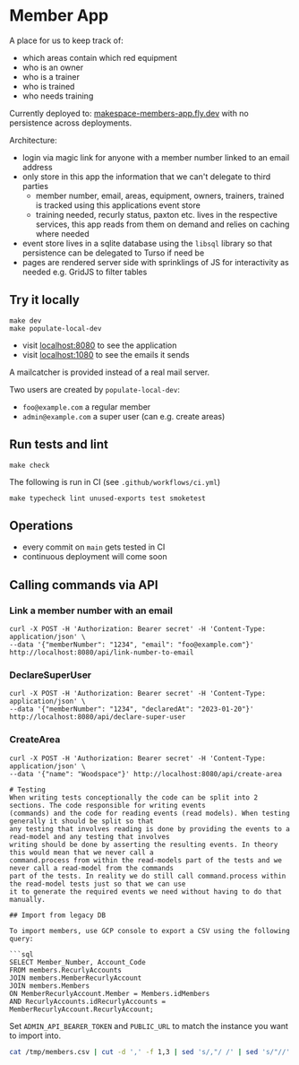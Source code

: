 # Member App

A place for us to keep track of:

- which areas contain which red equipment
- who is an owner
- who is a trainer
- who is trained
- who needs training

Currently deployed to: [makespace-members-app.fly.dev](https://makespace-members-app.fly.dev/) with no persistence across deployments.

Architecture:

- login via magic link for anyone with a member number linked to an email address
- only store in this app the information that we can't delegate to third parties
  - member number, email, areas, equipment, owners, trainers, trained is tracked using this applications event store
  - training needed, recurly status, paxton etc. lives in the respective services, this app reads from them on demand and relies on caching where needed
- event store lives in a sqlite database using the `libsql` library so that persistence can be delegated to Turso if need be
- pages are rendered server side with sprinklings of JS for interactivity as needed e.g. GridJS to filter tables

## Try it locally

```
make dev
make populate-local-dev
```

- visit [localhost:8080](http://localhost:8080) to see the application
- visit [localhost:1080](http://localhost:1080) to see the emails it sends

A mailcatcher is provided instead of a real mail server.

Two users are created by `populate-local-dev`:

- `foo@example.com` a regular member
- `admin@example.com` a super user (can e.g. create areas)


## Run tests and lint

```
make check
```

The following is run in CI (see `.github/workflows/ci.yml`)

```
make typecheck lint unused-exports test smoketest
```

## Operations

- every commit on `main` gets tested in CI
- continuous deployment will come soon

## Calling commands via API

### Link a member number with an email

```
curl -X POST -H 'Authorization: Bearer secret' -H 'Content-Type: application/json' \
--data '{"memberNumber": "1234", "email": "foo@example.com"}' http://localhost:8080/api/link-number-to-email
```

### DeclareSuperUser

```
curl -X POST -H 'Authorization: Bearer secret' -H 'Content-Type: application/json' \
--data '{"memberNumber": "1234", "declaredAt": "2023-01-20"}' http://localhost:8080/api/declare-super-user
```

### CreateArea

```
curl -X POST -H 'Authorization: Bearer secret' -H 'Content-Type: application/json' \
--data '{"name": "Woodspace"}' http://localhost:8080/api/create-area

# Testing
When writing tests conceptionally the code can be split into 2 sections. The code responsible for writing events
(commands) and the code for reading events (read models). When testing generally it should be split so that
any testing that involves reading is done by providing the events to a read-model and any testing that involves
writing should be done by asserting the resulting events. In theory this would mean that we never call a
command.process from within the read-models part of the tests and we never call a read-model from the commands
part of the tests. In reality we do still call command.process within the read-model tests just so that we can use
it to generate the required events we need without having to do that manually.

## Import from legacy DB

To import members, use GCP console to export a CSV using the following query:

```sql
SELECT Member_Number, Account_Code
FROM members.RecurlyAccounts
JOIN members.MemberRecurlyAccount
JOIN members.Members
ON MemberRecurlyAccount.Member = Members.idMembers
AND RecurlyAccounts.idRecurlyAccounts = MemberRecurlyAccount.RecurlyAccount;
```

Set `ADMIN_API_BEARER_TOKEN` and `PUBLIC_URL` to match the instance you want to import into.

```sh
cat /tmp/members.csv | cut -d ',' -f 1,3 | sed 's/,"/ /' | sed 's/"//' | xargs -n 2 ./scripts/import-member.sh
```
